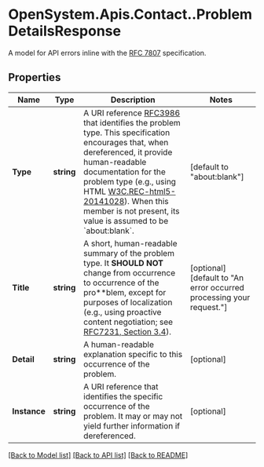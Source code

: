 # OpenSystem.Apis.Contact..ProblemDetailsResponse
A model for API errors inline with the [RFC 7807](https://www.rfc-editor.org/rfc/rfc7807) specification.

## Properties

Name | Type | Description | Notes
------------ | ------------- | ------------- | -------------
**Type** | **string** | A URI reference [RFC3986](https://www.rfc-editor.org/rfc/rfc3986) that identifies the problem type. This specification encourages that, when dereferenced, it provide human-readable documentation for the problem type (e.g., using HTML [W3C.REC-html5-20141028](https://www.rfc-editor.org/rfc/rfc7807#ref-W3C.REC-html5-20141028)). When this member is not present, its value is assumed to be &#x60;about:blank&#x60;. | [default to "about:blank"]
**Title** | **string** | A short, human-readable summary of the problem type. It **SHOULD NOT** change from occurrence to occurrence of the pro**blem, except for purposes of localization (e.g., using proactive content negotiation; see [RFC7231, Section 3.4](https://www.rfc-editor.org/rfc/rfc7231#section-3.4)). | [optional] [default to "An error occurred processing your request."]
**Detail** | **string** | A human-readable explanation specific to this occurrence of the problem. | [optional] 
**Instance** | **string** | A URI reference that identifies the specific occurrence of the problem. It may or may not yield further information if dereferenced. | [optional] 

[[Back to Model list]](../README.md#documentation-for-models) [[Back to API list]](../README.md#documentation-for-api-endpoints) [[Back to README]](../README.md)

